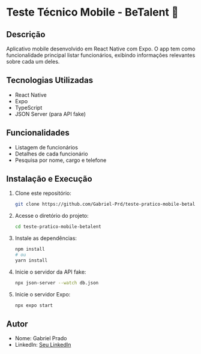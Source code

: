 # Teste Técnico Mobile - BeTalent 📱

## Descrição
Aplicativo mobile desenvolvido em React Native com Expo. O app tem como funcionalidade principal listar funcionários, exibindo informações relevantes sobre cada um deles.

## Tecnologias Utilizadas
- React Native
- Expo
- TypeScript
- JSON Server (para API fake)

## Funcionalidades
- Listagem de funcionários
- Detalhes de cada funcionário
- Pesquisa por nome, cargo e telefone

## Instalação e Execução

1. Clone este repositório:
   ```sh
   git clone https://github.com/Gabriel-Prd/teste-pratico-mobile-betalent.git
   ```

2. Acesse o diretório do projeto:
   ```sh
   cd teste-pratico-mobile-betalent
   ```

3. Instale as dependências:
   ```sh
   npm install
   # ou
   yarn install
   ```

4. Inicie o servidor da API fake:
   ```sh
   npx json-server --watch db.json
   ```

5. Inicie o servidor Expo:
   ```sh
   npx expo start
   ```

## Autor
- Nome: Gabriel Prado
- LinkedIn: [Seu LinkedIn](https://www.linkedin.com/in/gabrielprd/)